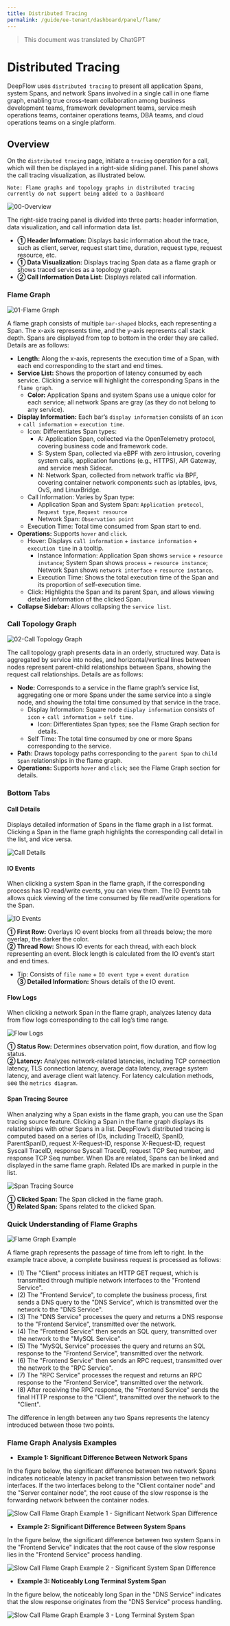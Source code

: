 ```yaml
---
title: Distributed Tracing
permalink: /guide/ee-tenant/dashboard/panel/flame/
---
```


> This document was translated by ChatGPT

# Distributed Tracing

DeepFlow uses `distributed tracing` to present all application Spans, system Spans, and network Spans involved in a single call in one flame graph, enabling true cross-team collaboration among business development teams, framework development teams, service mesh operations teams, container operations teams, DBA teams, and cloud operations teams on a single platform.

## Overview

On the `distributed tracing` page, initiate a `tracing` operation for a call, which will then be displayed in a right-side sliding panel. This panel shows the call tracing visualization, as illustrated below.

```
Note: Flame graphs and topology graphs in distributed tracing currently do not support being added to a Dashboard
```

![00-Overview](https://yunshan-guangzhou.oss-cn-beijing.aliyuncs.com/pub/pic/2024051466431461b3f38.png)

The right-side tracing panel is divided into three parts: header information, data visualization, and call information data list.

- **① Header Information:** Displays basic information about the trace, such as client, server, request start time, duration, request type, request resource, etc.
- **① Data Visualization:** Displays tracing Span data as a flame graph or shows traced services as a topology graph.
- **② Call Information Data List:** Displays related call information.

### Flame Graph

![01-Flame Graph](https://yunshan-guangzhou.oss-cn-beijing.aliyuncs.com/pub/pic/2023091965095885c540d.png)

A flame graph consists of multiple `bar-shaped` blocks, each representing a Span. The x-axis represents time, and the y-axis represents call stack depth. Spans are displayed from top to bottom in the order they are called. Details are as follows:

- **Length:** Along the x-axis, represents the execution time of a Span, with each end corresponding to the start and end times.
- **Service List:** Shows the proportion of latency consumed by each service. Clicking a service will highlight the corresponding Spans in the `flame graph`.
  - **Color:** Application Spans and system Spans use a unique color for each service; all network Spans are gray (as they do not belong to any service).
- **Display Information:** Each bar’s `display information` consists of an `icon` + `call information` + `execution time`.
  - Icon: Differentiates Span types:
    - A: Application Span, collected via the OpenTelemetry protocol, covering business code and framework code.
    - S: System Span, collected via eBPF with zero intrusion, covering system calls, application functions (e.g., HTTPS), API Gateway, and service mesh Sidecar.
    - N: Network Span, collected from network traffic via BPF, covering container network components such as iptables, ipvs, OvS, and LinuxBridge.
  - Call Information: Varies by Span type:
    - Application Span and System Span: `Application protocol`, `Request type`, `Request resource`
    - Network Span: `Observation point`
  - Execution Time: Total time consumed from Span start to end.
- **Operations:** Supports `hover` and `click`.
  - Hover: Displays `call information` + `instance information` + `execution time` in a tooltip.
    - Instance Information: Application Span shows `service` + `resource instance`; System Span shows `process` + `resource instance`; Network Span shows `network interface` + `resource instance`.
    - Execution Time: Shows the total execution time of the Span and its proportion of self-execution time.
  - Click: Highlights the Span and its parent Span, and allows viewing detailed information of the clicked Span.
- **Collapse Sidebar:** Allows collapsing the `service list`.

### Call Topology Graph

![02-Call Topology Graph](https://yunshan-guangzhou.oss-cn-beijing.aliyuncs.com/pub/pic/2023091965095886aa8de.png)

The call topology graph presents data in an orderly, structured way. Data is aggregated by service into nodes, and horizontal/vertical lines between nodes represent parent-child relationships between Spans, showing the request call relationships. Details are as follows:

- **Node:** Corresponds to a service in the flame graph’s service list, aggregating one or more Spans under the same service into a single node, and showing the total time consumed by that service in the trace.
  - Display Information: Square node `display information` consists of `icon` + `call information` + `self time`.
    - Icon: Differentiates Span types; see the Flame Graph section for details.
  - Self Time: The total time consumed by one or more Spans corresponding to the service.
- **Path:** Draws topology paths corresponding to the `parent Span` to `child Span` relationships in the flame graph.
- **Operations:** Supports `hover` and `click`; see the Flame Graph section for details.

### Bottom Tabs

#### Call Details

Displays detailed information of Spans in the flame graph in a list format. Clicking a Span in the flame graph highlights the corresponding call detail in the list, and vice versa.

![Call Details](https://yunshan-guangzhou.oss-cn-beijing.aliyuncs.com/pub/pic/202405146643145809589.png)

#### IO Events

When clicking a system Span in the flame graph, if the corresponding process has IO read/write events, you can view them. The IO Events tab allows quick viewing of the time consumed by file read/write operations for the Span.

![IO Events](https://yunshan-guangzhou.oss-cn-beijing.aliyuncs.com/pub/pic/202405146643145f4f784.png)

**① First Row:** Overlays IO event blocks from all threads below; the more overlap, the darker the color.  
**② Thread Row:** Shows IO events for each thread, with each block representing an event. Block length is calculated from the IO event’s start and end times.

- Tip: Consists of `file name` + `IO event type` + `event duration`  
  **③ Detailed Information:** Shows details of the IO event.

#### Flow Logs

When clicking a network Span in the flame graph, analyzes latency data from flow logs corresponding to the call log’s time range.

![Flow Logs](https://yunshan-guangzhou.oss-cn-beijing.aliyuncs.com/pub/pic/202405146643145d06086.png)

**① Status Row:** Determines observation point, flow duration, and flow log status.  
**② Latency:** Analyzes network-related latencies, including TCP connection latency, TLS connection latency, average data latency, average system latency, and average client wait latency. For latency calculation methods, see the `metrics diagram`.

#### Span Tracing Source

When analyzing why a Span exists in the flame graph, you can use the Span tracing source feature. Clicking a Span in the flame graph displays its relationships with other Spans in a list. DeepFlow’s distributed tracing is computed based on a series of IDs, including TraceID, SpanID, ParentSpanID, request X-Request-ID, response X-Request-ID, request Syscall TraceID, response Syscall TraceID, request TCP Seq number, and response TCP Seq number. When IDs are related, Spans can be linked and displayed in the same flame graph. Related IDs are marked in purple in the list.

![Span Tracing Source](https://yunshan-guangzhou.oss-cn-beijing.aliyuncs.com/pub/pic/2024051466431459e1b6e.png)

**① Clicked Span:** The Span clicked in the flame graph.  
**① Related Span:** Spans related to the clicked Span.

### Quick Understanding of Flame Graphs

![Flame Graph Example](https://yunshan-guangzhou.oss-cn-beijing.aliyuncs.com/pub/pic/20240403660d2abc86b21.png)

A flame graph represents the passage of time from left to right. In the example trace above, a complete business request is processed as follows:

- (1) The "Client" process initiates an HTTP GET request, which is transmitted through multiple network interfaces to the "Frontend Service".
- (2) The "Frontend Service", to complete the business process, first sends a DNS query to the "DNS Service", which is transmitted over the network to the "DNS Service".
- (3) The "DNS Service" processes the query and returns a DNS response to the "Frontend Service", transmitted over the network.
- (4) The "Frontend Service" then sends an SQL query, transmitted over the network to the "MySQL Service".
- (5) The "MySQL Service" processes the query and returns an SQL response to the "Frontend Service", transmitted over the network.
- (6) The "Frontend Service" then sends an RPC request, transmitted over the network to the "RPC Service".
- (7) The "RPC Service" processes the request and returns an RPC response to the "Frontend Service", transmitted over the network.
- (8) After receiving the RPC response, the "Frontend Service" sends the final HTTP response to the "Client", transmitted over the network to the "Client".

The difference in length between any two Spans represents the latency introduced between those two points.

### Flame Graph Analysis Examples

- **Example 1: Significant Difference Between Network Spans**

In the figure below, the significant difference between two network Spans indicates noticeable latency in packet transmission between two network interfaces. If the two interfaces belong to the "Client container node" and the "Server container node", the root cause of the slow response is the forwarding network between the container nodes.

![Slow Call Flame Graph Example 1 - Significant Network Span Difference](https://yunshan-guangzhou.oss-cn-beijing.aliyuncs.com/pub/pic/20240403660d2926ceffc.png)

- **Example 2: Significant Difference Between System Spans**

In the figure below, the significant difference between two system Spans in the "Frontend Service" indicates that the root cause of the slow response lies in the "Frontend Service" process handling.

![Slow Call Flame Graph Example 2 - Significant System Span Difference](https://yunshan-guangzhou.oss-cn-beijing.aliyuncs.com/pub/pic/20240403660d292867f8b.png)

- **Example 3: Noticeably Long Terminal System Span**

In the figure below, the noticeably long Span in the "DNS Service" indicates that the slow response originates from the "DNS Service" process handling.

![Slow Call Flame Graph Example 3 - Long Terminal System Span](https://yunshan-guangzhou.oss-cn-beijing.aliyuncs.com/pub/pic/20240403660d292a82a96.png)